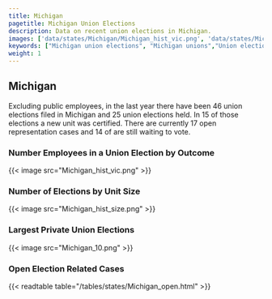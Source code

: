```yaml
---
title: Michigan
pagetitle: Michigan Union Elections
description: Data on recent union elections in Michigan.
images: ['data/states/Michigan/Michigan_hist_vic.png', 'data/states/Michigan/Michigan_hist_size.png', 'data/states/Michigan/Michigan_10.png']
keywords: ["Michigan union elections", "Michigan unions","Union elections"]
weight: 1
---
```

##  Michigan

Excluding public employees, in the last year there have been 46 union elections filed in Michigan and 25 union elections held. In 15 of those elections a new unit was certified. There are currently 17 open representation cases and 14 of are still waiting to vote.

### Number Employees in a Union Election by Outcome
{{< image src="Michigan_hist_vic.png" >}}

### Number of Elections by Unit Size
{{< image src="Michigan_hist_size.png" >}}

### Largest Private Union Elections
{{< image src="Michigan_10.png" >}}

### Open Election Related Cases
{{< readtable table="/tables/states/Michigan_open.html" >}}

